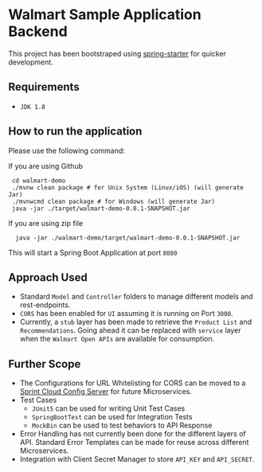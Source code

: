 # Walmart Sample Application Backend

This project has been bootstraped using [spring-starter](https://start.spring.io/) for quicker development.

## Requirements

- `JDK 1.8`

## How to run the application

Please use the following command:

If you are using Github

```shell
 cd walmart-demo
 ./mvnw clean package # for Unix System (Linux/iOS) (will generate Jar)
 ./mvnwcmd clean package # for Windows (will generate Jar)
 java -jar ./target/walmart-demo-0.0.1-SNAPSHOT.jar
```

If you are using zip file
``` shell
  java -jar ./walmart-demo/target/walmart-demo-0.0.1-SNAPSHOT.jar
```

This will start a Spring Boot Application at port `8080`

## Approach Used

- Standard `Model` and `Controller` folders to manage different models and rest-endpoints.
- `CORS` has been enabled for `UI` assuming it is running on Port `3000`.
- Currently, a `stub` layer has been made to retrieve the `Product List` and `Recommendations`. Going ahead it can be replaced with `service` layer when the  `Walmart Open APIs` are available for consumption.

## Further Scope
- The Configurations for URL Whitelisting for CORS can be moved to a [Sprint Cloud Config Server](https://cloud.spring.io/spring-cloud-config/reference/html/) for future Microservices. 
- Test Cases
  - `JUnit5` can be used for writing Unit Test Cases
  -  `SpringBootTest` can be used for Integration Tests
  -  `MockBin` can be used to test behaviors to API Response
- Error Handling has not currently been done for the different layers of API. Standard Error Templates can be made for reuse across different Microservices.
- Integration with Client Secret Manager to store `API_KEY` and `API_SECRET`.
